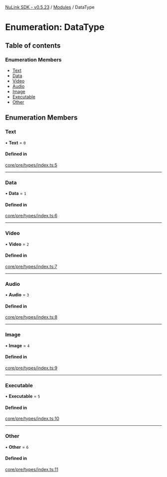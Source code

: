 [NuLink SDK - v0.5.23](../README.md) / [Modules](../modules.md) / DataType

# Enumeration: DataType

## Table of contents

### Enumeration Members

- [Text](DataType.md#text)
- [Data](DataType.md#data)
- [Video](DataType.md#video)
- [Audio](DataType.md#audio)
- [Image](DataType.md#image)
- [Executable](DataType.md#executable)
- [Other](DataType.md#other)

## Enumeration Members

### Text

• **Text** = ``0``

#### Defined in

[core/pre/types/index.ts:5](https://github.com/NuLink-network/nulink-sdk/blob/1365126/src/core/pre/types/index.ts#L5)

___

### Data

• **Data** = ``1``

#### Defined in

[core/pre/types/index.ts:6](https://github.com/NuLink-network/nulink-sdk/blob/1365126/src/core/pre/types/index.ts#L6)

___

### Video

• **Video** = ``2``

#### Defined in

[core/pre/types/index.ts:7](https://github.com/NuLink-network/nulink-sdk/blob/1365126/src/core/pre/types/index.ts#L7)

___

### Audio

• **Audio** = ``3``

#### Defined in

[core/pre/types/index.ts:8](https://github.com/NuLink-network/nulink-sdk/blob/1365126/src/core/pre/types/index.ts#L8)

___

### Image

• **Image** = ``4``

#### Defined in

[core/pre/types/index.ts:9](https://github.com/NuLink-network/nulink-sdk/blob/1365126/src/core/pre/types/index.ts#L9)

___

### Executable

• **Executable** = ``5``

#### Defined in

[core/pre/types/index.ts:10](https://github.com/NuLink-network/nulink-sdk/blob/1365126/src/core/pre/types/index.ts#L10)

___

### Other

• **Other** = ``6``

#### Defined in

[core/pre/types/index.ts:11](https://github.com/NuLink-network/nulink-sdk/blob/1365126/src/core/pre/types/index.ts#L11)
